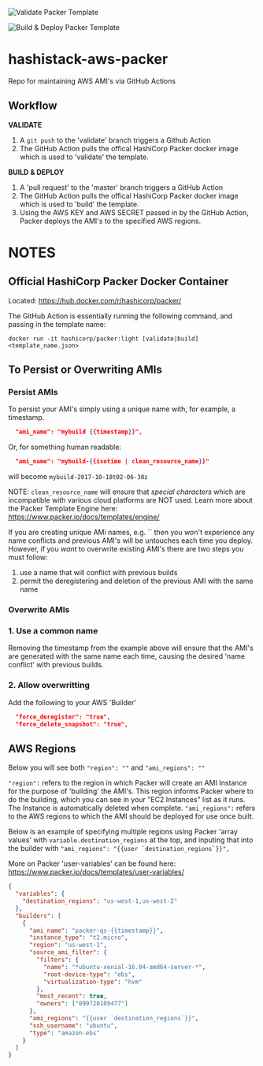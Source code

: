 ![Validate Packer Template](https://github.com/REDtalks/hashistack-aws-packer/workflows/Validate%20Packer%20Template/badge.svg?branch=validate)

![Build & Deploy Packer Template](https://github.com/REDtalks/hashistack-aws-packer/workflows/Build%20&%20Deploy%20Packer%20Template/badge.svg)

# hashistack-aws-packer
Repo for maintaining AWS AMI's via GitHub Actions 

## Workflow

**VALIDATE**
1. A `git push` to the 'validate' branch triggers a Github Action
2. The GitHub Action pulls the offical HashiCorp Packer docker image which is used to 'validate' the template.

**BUILD & DEPLOY**

1. A 'pull request' to the 'master' branch triggers a GitHub Action
2. The GitHub Action pulls the offical HashiCorp Packer docker image which is used to 'build' the template.
3. Using the AWS KEY and AWS SECRET passed in by the GitHub Action, Packer deploys the AMI's to the specified AWS regions.


# NOTES

## Official HashiCorp Packer Docker Container

Located: https://hub.docker.com/r/hashicorp/packer/

The GitHub Action is essentially running the following command, and passing in the template name:

```
docker run -it hashicorp/packer:light [validate|build] <template_name.json>
```

## To Persist or Overwriting AMIs

### Persist AMIs

To persist your AMI's simply using a unique name with, for example, a timestamp.

```json
  "ami_name": "mybuild {{timestamp}}",
```

Or, for something human readable:

```json
  "ami_name": "mybuild-{{isotime | clean_resource_name}}"
```

will become `mybuild-2017-10-18t02-06-30z`

NOTE: `clean_resource_name` will ensure that *special characters* which are incompatible with various cloud platforms are NOT used. Learn more about the Packer Template Engine here: https://www.packer.io/docs/templates/engine/


If you are creating unique AMi names, e.g. `` then you won't experience any name conflicts and previous AMI's will be untouches each time you deploy. However, if you *want* to overwrite existing AMI's there are two steps you must follow:

1. use a name that will conflict with previous builds
2. permit the deregistering and deletion of the previous AMI with the same name

### Overwrite AMIs

### 1. Use a common name

Removing the timestamp from the example above will ensure that the AMI's are generated with the same name each time, causing the desired 'name conflict' with previous builds.

### 2. Allow overwritting

Add the following to your AWS 'Builder'

```json
  "force_deregister": "true",
  "force_delete_snapshot": "true",
```


## AWS Regions

Below you will see both `"region": ""` and `"ami_regions": ""`

`"region":` refers to the region in which Packer will create an AMI Instance for the purpose of 'building' the AMI's. This region informs Packer where to do the building, which you can see in your "EC2 Instances" list as it runs. The Instance is automatically deleted when complete.
`"ami_regions":` refers to the AWS regions to which the AMI should be deployed for use once built.

Below is an example of specifying multiple regions using Packer 'array values' with `variable.destination_regions` at the top, and inputing that into the builder with ``"ami_regions": "{{user `destination_regions`}}",``

More on Packer 'user-variables' can be found here:
https://www.packer.io/docs/templates/user-variables/

```json
{
  "variables": {
    "destination_regions": "us-west-1,us-west-2"
  },
  "builders": [
    {
      "ami_name": "packer-qs-{{timestamp}}",
      "instance_type": "t2.micro",
      "region": "us-west-1",
      "source_ami_filter": {
        "filters": {
          "name": "*ubuntu-xenial-16.04-amd64-server-*",
          "root-device-type": "ebs",
          "virtualization-type": "hvm"
        },
        "most_recent": true,
        "owners": ["099720109477"]
      },
      "ami_regions": "{{user `destination_regions`}}",
      "ssh_username": "ubuntu",
      "type": "amazon-ebs"
    }
  ]
}
```